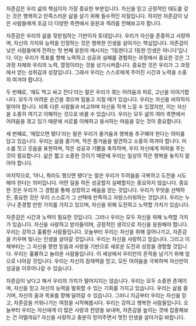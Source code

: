 자존감은 우리 삶의 핵심이자 가장 중요한 부분입니다. 자신을 믿고 긍정적인 태도를 갖는 것은 행복하고 만족스러운 삶을 살기 위해 필수적인 자질입니다. 하지만 자존감이 낮은 사람들에게 조금 더 다양한 측면에서 응원과 격려를 전해보고자 합니다.

자존감은 우리의 삶을 뒷받침하는 기반이자 토대입니다. 우리가 자신을 존중하고 사랑하며, 자신의 가치와 능력을 인정하는 것은 행복한 인생을 살아가는 핵심입니다. 자존감이 낮은 사람들에게 전하는 첫 번째 응원의 메시지는 ‘1등한다고 1등한 인생은 아니다’입니다. 이는 우리가 목표를 향해 노력하고 성공과 실패를 경험하는 과정에서 중요한 것은 그 과정 자체와 우리의 노력, 열정이라는 것을 상기시켜줍니다. 중요한 것은 우리가 그 과정에서 얻는 성취감과 성장입니다. 그래서 우리는 스스로에게 주어진 시간과 노력을 소중히 여겨야 합니다.

두 번째로, ‘쟤도 먹고 싸고 잔다’라는 말은 우리가 겪는 어려움과 피로, 고난을 이야기합니다. 모두가 어려운 순간을 겪으며 힘들고 지칠 때가 있습니다. 우리는 자신을 비하하지 말아야 합니다. 비록 다른 사람들과 비교하며 자신을 작게 느낄 수 있겠지만, 이는 자신을 소중히 여기고 이해하는 것으로 바꿀 수 있습니다. 우리는 모두 삶의 여러 측면에서 어려움을 겪고 있기 때문에 서로를 이해하고 용서하는 마음을 갖는 것이 중요합니다.

세 번째로, ‘재밌으면 됐다’라는 말은 우리가 즐거움과 행복을 추구해야 한다는 의미를 담고 있습니다. 우리는 삶을 즐기며, 작은 즐거움을 발견하고 소중히 여겨야 합니다. 미소를 짓고 웃음을 표현하며, 작은 성공과 기쁨을 축하하며, 우리 자신에게 허락을 주는 것이 필요합니다. 삶은 짧고 소중한 것이기 때문에 우리는 일상의 작은 행복을 놓치지 말아야 합니다.

마지막으로, ‘아니, 뭐라도 했으면 됐다’는 말은 우리가 두려움을 극복하고 도전을 시도해야 한다는 의미입니다. 어떤 일을 하든 성공할지 실패할지는 중요하지 않습니다. 중요한 것은 우리가 그 경험을 통해 성장하고 배움을 얻는 것입니다. 우리가 무엇을 선택하든, 중요한 것은 우리 스스로가 그 선택에 만족하고 자랑스러워하는 것입니다. 우리는 누구나 존경할 만한 가치를 가지고 있으며, 자신을 위해 도전하고 노력할 가치가 있습니다.

자존감은 시간과 노력이 필요한 것입니다. 그러나 우리는 모두 자신을 위해 노력할 가치가 있습니다. 자신을 사랑하고 받아들이며, 긍정적인 생각으로 자신을 응원해야 합니다. 우리는 강하고 훌륭한 사람들입니다. 오늘부터 우리는 자신을 위해 걸어나가고, 자존감을 키우며 빛나는 인생을 살아갈 것입니다. 우리는 자신을 사랑하고 믿습니다. 그리고 이제부터는 그 자신을 향한 믿음과 사랑을 기반으로 새로운 도전과 성장을 경험할 것입니다. 우리는 훌륭하고 놀라운 사람들입니다. 이 세상에서 우리만의 흔적을 남기기 위해 앞으로 나아갈 것입니다. 우리는 자신의 잠재력을 믿고, 모든 어려움을 극복하며 자신만의 성공을 이루어나갈 수 있습니다.

자존감이 낮다고 해서 우리의 가치가 떨어지지는 않습니다. 우리는 모두 소중한 존재이며, 자신을 믿고 자신의 능력을 발휘할 수 있는 기회를 가지고 있습니다. 우리는 삶을 즐기며, 자신의 꿈과 목표를 향해 달려갈 수 있습니다. 그러니 지금부터 우리는 자신을 믿고, 자존감을 키워나가는 여정을 시작해봅시다. 우리는 강하고 행복한 사람들입니다. 오늘부터 우리는 자신에게 더 많은 사랑과 찬양을 보내며, 자존감을 높이는 것에 집중해보는 건 어떨까요? 자신을 사랑하고 충분히 믿어주면서 멋진 인생을 살아가길 바랍니다.
